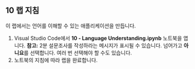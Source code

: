 ﻿---
lab:
    title: 'Language Understanding'
---

## 10 랩 지침
이 랩에서는 언어를 이해할 수 있는 애플리케이션을 만듭니다. 

1.  Visual Studio Code에서 **10 - Language Understanding.ipynb** 노트북을 엽니다. 
    **참고:** 2분 설문조사를 작성하라는 메시지가 표시될 수 있습니다. 넘어가고 **아니요**를 선택합니다. 여러 번 선택해야 할 수도 있습니다.
2.  노트북의 지침에 따라 랩을 완료합니다.